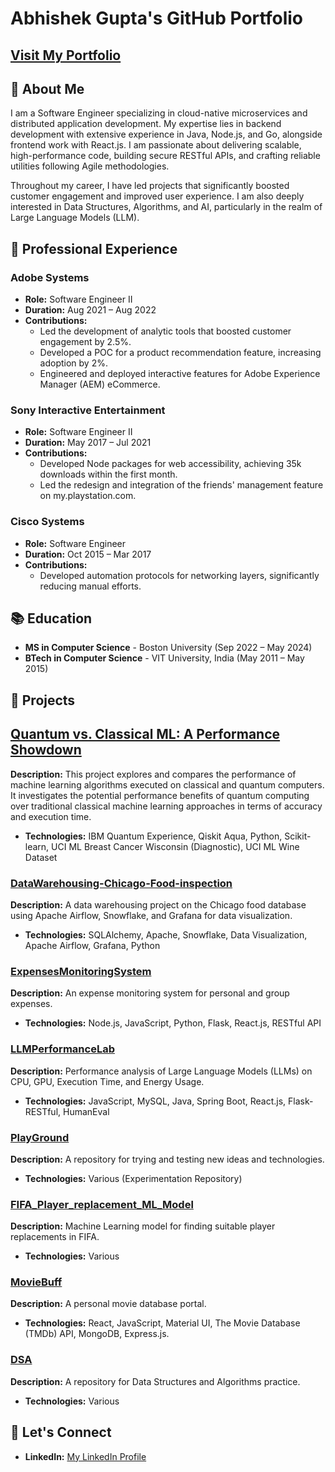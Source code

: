# Abhishek Gupta's GitHub Portfolio

## [Visit My Portfolio](https://abhigupta2909.github.io/)

## 👋 About Me

I am a Software Engineer specializing in cloud-native microservices and distributed application development. My expertise lies in backend development with extensive experience in Java, Node.js, and Go, alongside frontend work with React.js. I am passionate about delivering scalable, high-performance code, building secure RESTful APIs, and crafting reliable utilities following Agile methodologies.

Throughout my career, I have led projects that significantly boosted customer engagement and improved user experience. I am also deeply interested in Data Structures, Algorithms, and AI, particularly in the realm of Large Language Models (LLM).

## 💼 Professional Experience

### Adobe Systems

- **Role:** Software Engineer II
- **Duration:** Aug 2021 – Aug 2022
- **Contributions:**
  - Led the development of analytic tools that boosted customer engagement by 2.5%.
  - Developed a POC for a product recommendation feature, increasing adoption by 2%.
  - Engineered and deployed interactive features for Adobe Experience Manager (AEM) eCommerce.

### Sony Interactive Entertainment

- **Role:** Software Engineer II
- **Duration:** May 2017 – Jul 2021
- **Contributions:**
  - Developed Node packages for web accessibility, achieving 35k downloads within the first month.
  - Led the redesign and integration of the friends' management feature on my.playstation.com.

### Cisco Systems

- **Role:** Software Engineer
- **Duration:** Oct 2015 – Mar 2017
- **Contributions:**
  - Developed automation protocols for networking layers, significantly reducing manual efforts.

## 📚 Education

- **MS in Computer Science** - Boston University (Sep 2022 – May 2024)
- **BTech in Computer Science** - VIT University, India (May 2011 – May 2015)

## 🔧 Projects

## [Quantum vs. Classical ML: A Performance Showdown](https://github.com/abhigupta2909/Quantum-VS-Classical-AI)

**Description:** This project explores and compares the performance of machine learning algorithms executed on classical and quantum computers. It investigates the potential performance benefits of quantum computing over traditional classical machine learning approaches in terms of accuracy and execution time.

- **Technologies:** IBM Quantum Experience, Qiskit Aqua, Python, Scikit-learn, UCI ML Breast Cancer Wisconsin (Diagnostic), UCI ML Wine Dataset

### [DataWarehousing-Chicago-Food-inspection](https://github.com/abhigupta2909/DataWarehousing-Chicago-Food-inspection)

**Description:** A data warehousing project on the Chicago food database using Apache Airflow, Snowflake, and Grafana for data visualization.

- **Technologies:** SQLAlchemy, Apache, Snowflake, Data Visualization, Apache Airflow, Grafana, Python

### [ExpensesMonitoringSystem](https://github.com/abhigupta2909/ExpensesMonitoringSystem)

**Description:** An expense monitoring system for personal and group expenses.

- **Technologies:** Node.js, JavaScript, Python, Flask, React.js, RESTful API

### [LLMPerformanceLab](https://github.com/abhigupta2909/LLMPerformanceLab)

**Description:** Performance analysis of Large Language Models (LLMs) on CPU, GPU, Execution Time, and Energy Usage.

- **Technologies:** JavaScript, MySQL, Java, Spring Boot, React.js, Flask-RESTful, HumanEval

### [PlayGround](https://github.com/abhigupta2909/PlayGround)

**Description:** A repository for trying and testing new ideas and technologies.

- **Technologies:** Various (Experimentation Repository)

### [FIFA_Player_replacement_ML_Model](https://github.com/abhigupta2909/FIFA_Player_replacement_ML_Model)

**Description:** Machine Learning model for finding suitable player replacements in FIFA.

- **Technologies:** Various

### [MovieBuff](https://github.com/abhigupta2909/MovieBuff)

**Description:** A personal movie database portal.

- **Technologies:** React, JavaScript, Material UI, The Movie Database (TMDb) API, MongoDB, Express.js.

### [DSA](https://github.com/abhigupta2909/DSA)

**Description:** A repository for Data Structures and Algorithms practice.

- **Technologies:** Various

## 💬 Let's Connect

- **LinkedIn:** [My LinkedIn Profile](https://www.linkedin.com/in/abhishek-gupta-255905b5/)
